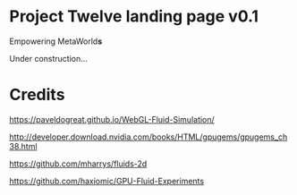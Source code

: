 # Project Twelve landing page v0.1

Empowering MetaWorld**s**

Under construction...

# Credits

https://paveldogreat.github.io/WebGL-Fluid-Simulation/

http://developer.download.nvidia.com/books/HTML/gpugems/gpugems_ch38.html

https://github.com/mharrys/fluids-2d

https://github.com/haxiomic/GPU-Fluid-Experiments
